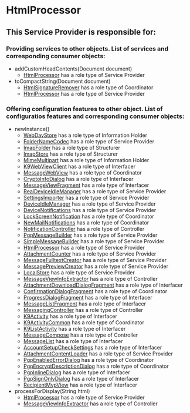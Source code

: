 # HtmlProcessor
## This Service Provider is responsible for:
### Providing services to other objects. List of services and corresponding consumer objects: 
* addCustomHeadContents(Document document)
	* [HtmlProcessor](../ServiceProviders/HtmlProcessor.md) has a role type of Service Provider
* toCompactString(Document document)
	* [HtmlSignatureRemover](../Coordinators/HtmlSignatureRemover.md) has a role type of Coordinator
	* [HtmlProcessor](../ServiceProviders/HtmlProcessor.md) has a role type of Service Provider
### Offering configuration features to other object. List of configuratios features and corresponding consumer objects: 
* newInstance()
	* [WebDavStore](../InformationHolders/WebDavStore.md) has a role type of Information Holder
	* [FolderNameCodec](../ServiceProviders/FolderNameCodec.md) has a role type of Service Provider
	* [ImapFolder](../Structurers/ImapFolder.md) has a role type of Structurer
	* [ImapStore](../Structurers/ImapStore.md) has a role type of Structurer
	* [MimeMultipart](../InformationHolders/MimeMultipart.md) has a role type of Information Holder
	* [K9WebViewClient](../Interfacers/K9WebViewClient.md) has a role type of Interfacer
	* [MessageWebView](../Coordinators/MessageWebView.md) has a role type of Coordinator
	* [CryptoInfoDialog](../Interfacers/CryptoInfoDialog.md) has a role type of Interfacer
	* [MessageViewFragment](../Interfacers/MessageViewFragment.md) has a role type of Interfacer
	* [RealDeviceIdleManager](../ServiceProviders/RealDeviceIdleManager.md) has a role type of Service Provider
	* [SettingsImporter](../ServiceProviders/SettingsImporter.md) has a role type of Service Provider
	* [DeviceIdleManager](../ServiceProviders/DeviceIdleManager.md) has a role type of Service Provider
	* [DeviceNotifications](../ServiceProviders/DeviceNotifications.md) has a role type of Service Provider
	* [LockScreenNotification](../Coordinators/LockScreenNotification.md) has a role type of Coordinator
	* [NewMailNotifications](../Coordinators/NewMailNotifications.md) has a role type of Coordinator
	* [NotificationController](../Controllers/NotificationController.md) has a role type of Controller
	* [PgpMessageBuilder](../ServiceProviders/PgpMessageBuilder.md) has a role type of Service Provider
	* [SimpleMessageBuilder](../ServiceProviders/SimpleMessageBuilder.md) has a role type of Service Provider
	* [HtmlProcessor](../ServiceProviders/HtmlProcessor.md) has a role type of Service Provider
	* [AttachmentCounter](../ServiceProviders/AttachmentCounter.md) has a role type of Service Provider
	* [MessageFulltextCreator](../ServiceProviders/MessageFulltextCreator.md) has a role type of Service Provider
	* [MessagePreviewCreator](../ServiceProviders/MessagePreviewCreator.md) has a role type of Service Provider
	* [LocalStore](../ServiceProviders/LocalStore.md) has a role type of Service Provider
	* [MessageViewInfoExtractor](../Controllers/MessageViewInfoExtractor.md) has a role type of Controller
	* [AttachmentDownloadDialogFragment](../Interfacers/AttachmentDownloadDialogFragment.md) has a role type of Interfacer
	* [ConfirmationDialogFragment](../Coordinators/ConfirmationDialogFragment.md) has a role type of Coordinator
	* [ProgressDialogFragment](../Interfacers/ProgressDialogFragment.md) has a role type of Interfacer
	* [MessageListFragment](../Interfacers/MessageListFragment.md) has a role type of Interfacer
	* [MessagingController](../Controllers/MessagingController.md) has a role type of Controller
	* [K9Activity](../Interfacers/K9Activity.md) has a role type of Interfacer
	* [K9ActivityCommon](../Coordinators/K9ActivityCommon.md) has a role type of Coordinator
	* [K9ListActivity](../Interfacers/K9ListActivity.md) has a role type of Interfacer
	* [MessageCompose](../Controllers/MessageCompose.md) has a role type of Controller
	* [MessageList](../Interfacers/MessageList.md) has a role type of Interfacer
	* [AccountSetupCheckSettings](../Interfacers/AccountSetupCheckSettings.md) has a role type of Interfacer
	* [AttachmentContentLoader](../ServiceProviders/AttachmentContentLoader.md) has a role type of Service Provider
	* [PgpEnabledErrorDialog](../Coordinators/PgpEnabledErrorDialog.md) has a role type of Coordinator
	* [PgpEncryptDescriptionDialog](../Coordinators/PgpEncryptDescriptionDialog.md) has a role type of Coordinator
	* [PgpInlineDialog](../Interfacers/PgpInlineDialog.md) has a role type of Interfacer
	* [PgpSignOnlyDialog](../Interfacers/PgpSignOnlyDialog.md) has a role type of Interfacer
	* [RecipientMvpView](../Interfacers/RecipientMvpView.md) has a role type of Interfacer
* processForDisplay(String html)
	* [HtmlProcessor](../ServiceProviders/HtmlProcessor.md) has a role type of Service Provider
	* [MessageViewInfoExtractor](../Controllers/MessageViewInfoExtractor.md) has a role type of Controller
